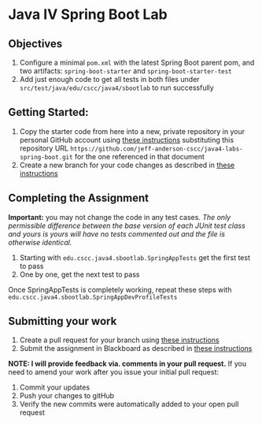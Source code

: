 # Java IV Spring Boot Lab

## Objectives

1. Configure a minimal ``pom.xml`` with the latest Spring Boot parent pom, and
two artifacts: ``spring-boot-starter`` and ``spring-boot-starter-test``
1. Add just enough code to get all tests in both files under ``src/test/java/edu/cscc/java4/sbootlab``
to run successfully

## Getting Started:

1. Copy the starter code from here into a new, private repository in your personal GitHub account using [these instructions](https://github.com/jeff-anderson-cscc/submitting-assignments-lab#copy-the-starter-code-into-a-new-private-repository-in-your-personal-github-account) substituting this repository URL ``https://github.com/jeff-anderson-cscc/java4-labs-spring-boot.git`` for the one referenced in that document
2. Create a new branch for your code changes as described in [these instructions](https://github.com/jeff-anderson-cscc/submitting-assignments-lab#before-you-start-coding)

## Completing the Assignment

__Important:__ you may not change the code in any test cases. _The only permissible difference between the base version of each JUnit test class and yours is yours will have no tests commented out and the file is otherwise identical._

1. Starting with ``edu.cscc.java4.sbootlab.SpringAppTests`` get the first test to pass
2. One by one, get the next test to pass

Once SpringAppTests is completely working, repeat these steps with ``edu.cscc.java4.sbootlab.SpringAppDevProfileTests``

## Submitting your work


1. Create a pull request for your branch using [these instructions](https://github.com/jeff-anderson-cscc/submitting-assignments-lab#once-you-are-ready-to-submit-your-work-for-grading)
1. Submit the assignment in Blackboard as described in [these instructions](https://github.com/jeff-anderson-cscc/submitting-assignments-lab#once-your-pull-request-is-created-and-i-am-added-as-a-reviewer)

__NOTE: I will provide feedback via. comments in your pull request.__
If you need to amend your work after you issue your initial pull request:

1. Commit your updates
1. Push your changes to gitHub
1. Verify the new commits were automatically added to your open pull request

